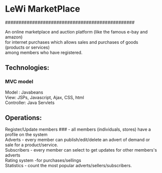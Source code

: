 # LeWi MarketPlace                             #
################################################

An online marketplace and auction platform (like the famous e-bay and amazon) <br>
for internet purchases which allows sales and purchases of goods (products or services) <br>
among members who have registered.

## Technologies: ##

### MVC model ###
Model : Javabeans <br>
View: JSPs, Javascript, Ajax, CSS, html <br>
Controller: Java Servlets <br>


## Operations: ## 

Register/Update members ### - all members (individuals, stores) have a profile on the system <br>
Adverts - every member can publish/edit/delete an advert of demand or sale for a product/service. <br>
Subscribers - every member can select to get updates for other members's adverts <br>
Rating system -for purchases/sellings <br>
Statistics - count the most popular adverts/sellers/subscribers. <br>

